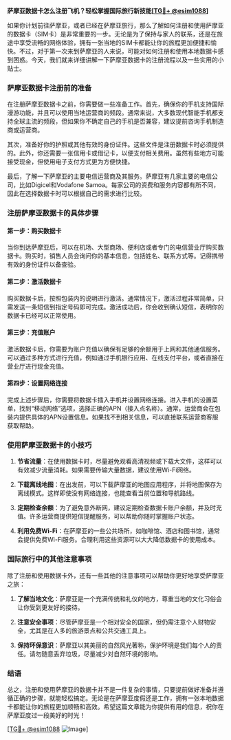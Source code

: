 **萨摩亚数据卡怎么注册飞机？轻松掌握国际旅行新技能[[TG💪+ @esim1088](https://t.me/s/esim1088)]**

如果你计划前往萨摩亚，或者已经在萨摩亚旅行，那么了解如何注册和使用萨摩亚的数据卡（SIM卡）是非常重要的一步。无论是为了保持与家人的联系，还是在旅途中享受流畅的网络体验，拥有一张当地的SIM卡都能让你的旅程更加便捷和愉快。不过，对于第一次来到萨摩亚的人来说，可能对如何注册和使用本地数据卡感到困惑。今天，我们就来详细讲解一下萨摩亚数据卡的注册流程以及一些实用的小贴士。

### 萨摩亚数据卡注册前的准备

在注册萨摩亚数据卡之前，你需要做一些准备工作。首先，确保你的手机支持国际漫游功能，并且可以使用当地运营商的频段。通常来说，大多数现代智能手机都支持全球主流的频段，但如果你不确定自己的手机是否兼容，建议提前咨询手机制造商或运营商。

其次，准备好你的护照或其他有效的身份证件。这些文件是注册数据卡时必须提供的。此外，你还需要一张信用卡或借记卡，以便支付相关费用。虽然有些地方可能接受现金，但使用电子支付方式更为方便快捷。

最后，了解一下萨摩亚的主要电信运营商及其服务。萨摩亚有几家主要的电信公司，比如Digicel和Vodafone Samoa。每家公司的资费和服务内容都有所不同，因此在选择数据卡时可以根据自己的需求进行比较。

### 注册萨摩亚数据卡的具体步骤

#### 第一步：购买数据卡

当你到达萨摩亚后，可以在机场、大型商场、便利店或者专门的电信营业厅购买数据卡。购买时，销售人员会询问你的基本信息，包括姓名、联系方式等。记得携带有效的身份证件以备查验。

#### 第二步：激活数据卡

购买数据卡后，按照包装内的说明进行激活。通常情况下，激活过程非常简单，只需发送一条短信到指定号码即可完成。激活成功后，你会收到确认短信，表明你的数据卡已经可以正常使用。

#### 第三步：充值账户

激活数据卡后，你需要为账户充值以确保有足够的余额用于上网和其他通信服务。可以通过多种方式进行充值，例如通过手机银行应用、在线支付平台，或者直接在营业厅进行现金充值。

#### 第四步：设置网络连接

完成上述步骤后，你需要将数据卡插入手机并设置网络连接。进入手机的设置菜单，找到“移动网络”选项，选择正确的APN（接入点名称）。通常，运营商会在包装内提供具体的APN设置信息。如果找不到相关信息，可以直接联系运营商客服获取帮助。

### 使用萨摩亚数据卡的小技巧

1. **节省流量**：在使用数据卡时，尽量避免观看高清视频或下载大文件，这样可以有效减少流量消耗。如果需要传输大量数据，建议使用Wi-Fi网络。

2. **下载离线地图**：在出发前，可以下载萨摩亚的地图应用程序，并将地图保存为离线模式。这样即使没有网络连接，也能查看当前位置和导航路线。

3. **定期检查余额**：为了避免意外断网，建议定期检查数据卡账户余额，并及时充值。许多运营商提供短信提醒服务，可以帮助你随时掌握账户状态。

4. **利用免费Wi-Fi**：在萨摩亚的一些公共场所，如咖啡馆、酒店和图书馆，通常会提供免费Wi-Fi服务。合理利用这些资源可以大大降低数据卡的使用成本。

### 国际旅行中的其他注意事项

除了注册和使用数据卡外，还有一些其他的注意事项可以帮助你更好地享受萨摩亚之旅：

1. **了解当地文化**：萨摩亚是一个充满传统和礼仪的地方，尊重当地的文化习俗会让你受到更友好的接待。

2. **注意安全事项**：尽管萨摩亚是一个相对安全的国家，但仍需注意个人财物安全，尤其是在人多的旅游景点和公共交通工具上。

3. **保持环保意识**：萨摩亚以其美丽的自然风光著称，保护环境是我们每个人的责任。请勿随意丢弃垃圾，尽量减少对自然环境的影响。

### 结语

总之，注册和使用萨摩亚的数据卡并不是一件复杂的事情，只要提前做好准备并遵循正确的步骤，就能轻松搞定。无论是在萨摩亚度假还是工作，拥有一张本地数据卡都能让你的旅程更加顺畅和高效。希望这篇文章能为你提供有用的信息，祝你在萨摩亚度过一段美好的时光！

[[TG💪+ @esim1088](https://t.me/s/esim1088) ![Image](https://i.postimg.cc/4NQfJmqS/Snipaste-2025-05-13-00-14-12.png)]